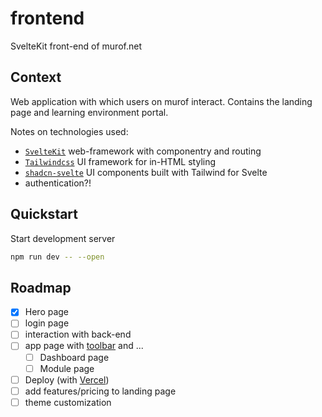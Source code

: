 # frontend
SvelteKit front-end of murof.net

## Context

Web application with which users on murof interact. Contains the landing page and learning environment portal.

Notes on technologies used:
- [`SvelteKit`](https://kit.svelte.dev/) web-framework with componentry and routing
- [`Tailwindcss`](https://tailwindcss.com/) UI framework for in-HTML styling
- [`shadcn-svelte`](https://www.shadcn-svelte.com/) UI components built with Tailwind for Svelte
- authentication?!

## Quickstart

Start development server

```bash
npm run dev -- --open
```

## Roadmap
- [x] Hero page
- [ ] login page
- [ ] interaction with back-end
- [ ] app page with [toolbar](https://lucide.dev/icons/?search=learn) and ...
  - [ ] Dashboard page
  - [ ] Module page
- [ ] Deploy (with [Vercel](https://vercel.com/docs/frameworks/sveltekit))
- [ ] add features/pricing to landing page
- [ ] theme customization

